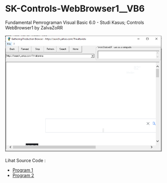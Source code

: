 # SK-Controls-WebBrowser1__VB6
Fundamental Pemrograman Visual Basic 6.0 - Studi Kasus; Controls WebBrowser1 by ZalvaZoRR<br><br>
<img src="https://github.com/RizkyKhapidsyah/SK-Controls-WebBrowser1__VB6/blob/main/result/001.PNG"><br><br>
Lihat Source Code : <br>
- <a href="https://github.com/RizkyKhapidsyah/SK-Controls-WebBrowser1__VB6/blob/main/zalvabrowser2.1.frm">Program 1</a><br>
- <a href="https://github.com/RizkyKhapidsyah/SK-Controls-WebBrowser1__VB6/blob/main/zalvabrowser2.frm">Program 2</a>
